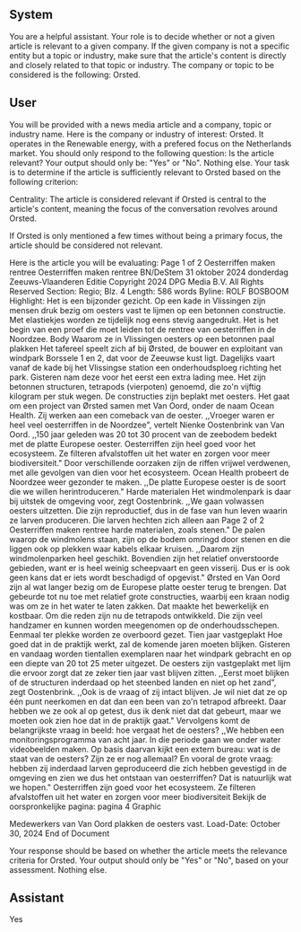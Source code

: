 ## System

You are a helpful assistant. Your role is to decide whether or not a given article is relevant to a given company. If the given company is not a specific entity but a topic or industry, make sure that the article's content is directly and closely related to that topic or industry. The company or topic to be considered is the following: Orsted.

## User


You will be provided with a news media article and a company, topic or industry name. Here is the company or industry of interest: Orsted. It operates in the Renewable energy, with a prefered focus on the Netherlands market. You should only respond to the following question: Is the article relevant? Your output should only be: "Yes" or "No". Nothing else. Your task is to determine if the article is sufficiently relevant to Orsted based on the following criterion:

Centrality: The article is considered relevant if Orsted is central to the article's content, meaning the focus of the conversation revolves around Orsted.

If Orsted is only mentioned a few times without being a primary focus, the article should be considered not relevant.

Here is the article you will be evaluating: Page 1 of 2
Oesterriffen maken rentree
Oesterriffen maken rentree
BN/DeStem
31 oktober 2024 donderdag
Zeeuws-Vlaanderen Editie
Copyright 2024 DPG Media B.V. All Rights Reserved
Section: Regio; Blz. 4
Length: 586 words
Byline: ROLF BOSBOOM
Highlight: Het is een bijzonder gezicht. Op een kade in Vlissingen zijn mensen druk bezig om oesters vast te 
lijmen op een betonnen constructie. Met elastiekjes worden ze tijdelijk nog eens stevig aangedrukt. Het is het begin 
van een proef die moet leiden tot de rentree van oesterriffen in de Noordzee.
Body
Waarom ze in Vlissingen oesters op een betonnen paal plakken
Het tafereel speelt zich af bij Ørsted, de bouwer en exploitant van windpark Borssele 1 en 2, dat voor de Zeeuwse 
kust ligt. Dagelijks vaart vanaf de kade bij het Vlissingse station een onderhoudsploeg richting het park. Gisteren 
nam deze voor het eerst een extra lading mee. Het zijn betonnen structuren, tetrapods (vierpoten) genoemd, die 
zo'n vijftig kilogram per stuk wegen. De constructies zijn beplakt met oesters. 
Het gaat om een project van Ørsted samen met Van Oord, onder de naam Ocean Health. Zij werken aan een 
comeback van de oester. ,,Vroeger waren er heel veel oesterriffen in de Noordzee", vertelt Nienke Oostenbrink van 
Van Oord. ,,150 jaar geleden was 20 tot 30 procent van de zeebodem bedekt met de platte Europese oester. 
Oesterriffen zijn heel goed voor het ecosysteem. Ze filteren afvalstoffen uit het water en zorgen voor meer 
biodiversiteit." 
Door verschillende oorzaken zijn de riffen vrijwel verdwenen, met alle gevolgen van dien voor het ecosysteem. 
Ocean Health probeert de Noordzee weer gezonder te maken. ,,De platte Europese oester is de soort die we willen 
herintroduceren."
Harde materialen
Het windmolenpark is daar bij uitstek de omgeving voor, zegt Oostenbrink. ,,We gaan volwassen oesters uitzetten. 
Die zijn reproductief, dus in de fase van hun leven waarin ze larven produceren. Die larven hechten zich alleen aan 
Page 2 of 2
Oesterriffen maken rentree
harde materialen, zoals stenen." De palen waarop de windmolens staan, zijn op de bodem omringd door stenen en 
die liggen ook op plekken waar kabels elkaar kruisen. ,,Daarom zijn windmolenparken heel geschikt. Bovendien zijn 
het relatief onverstoorde gebieden, want er is heel weinig scheepvaart en geen visserij. Dus er is ook geen kans dat 
er iets wordt beschadigd of opgevist." 
Ørsted en Van Oord zijn al wat langer bezig om de Europese platte oester terug te brengen. Dat gebeurde tot nu 
toe met relatief grote constructies, waarbij een kraan nodig was om ze in het water te laten zakken. Dat maakte het 
bewerkelijk en kostbaar. Om die reden zijn nu de tetrapods ontwikkeld. Die zijn veel handzamer en kunnen worden 
meegenomen op de onderhoudsschepen. Eenmaal ter plekke worden ze overboord gezet.
Tien jaar vastgeplakt
Hoe goed dat in de praktijk werkt, zal de komende jaren moeten blijken. Gisteren en vandaag worden tientallen 
exemplaren naar het windpark gebracht en op een diepte van 20 tot 25 meter uitgezet. De oesters zijn vastgeplakt 
met lijm die ervoor zorgt dat ze zeker tien jaar vast blijven zitten. ,,Eerst moet blijken of de structuren inderdaad op 
het steenbed landen en niet op het zand", zegt Oostenbrink. ,,Ook is de vraag of zij intact blijven. Je wil niet dat ze 
op één punt neerkomen en dat dan een been van zo'n tetrapod afbreekt. Daar hebben we ze ook al op getest, dus 
ik denk niet dat dat gebeurt, maar we moeten ook zien hoe dat in de praktijk gaat." 
Vervolgens komt de belangrijkste vraag in beeld: hoe vergaat het de oesters? ,,We hebben een 
monitoringsprogramma van acht jaar. In die periode gaan we onder water videobeelden maken. Op basis daarvan 
kijkt een extern bureau: wat is de staat van de oesters? Zijn ze er nog allemaal? En vooral de grote vraag: hebben 
zij inderdaad larven geproduceerd die zich hebben gevestigd in de omgeving en zien we dus het ontstaan van 
oesterriffen? Dat is natuurlijk wat we hopen."
Oesterriffen zijn goed voor het ecosysteem. Ze filteren afvalstoffen uit het water en zorgen voor meer biodiversiteit
Bekijk de oorspronkelijke pagina: pagina 4
Graphic
 
Medewerkers van Van Oord plakken de oesters vast.
Load-Date: October 30, 2024
End of Document

Your response should be based on whether the article meets the relevance criteria for Orsted.
Your output should only be "Yes" or "No", based on your assessment. Nothing else.
            

## Assistant

Yes

